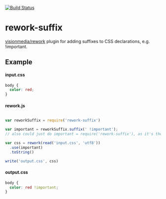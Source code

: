 [![Build Status](https://travis-ci.org/timoxley/rework-suffix.png?branch=master)](https://travis-ci.org/timoxley/rework-suffix)

# rework-suffix

[visionmedia/rework](https://github.com/visionmedia/rework) plugin for adding suffixes to CSS declarations,
e.g. !important.

## Example
#### input.css
```css
body {
  color: red;
}
```
#### rework.js
```js

var reworkSuffix = require('rework-suffix') 

var important = reworkSuffix.suffix(' !important');
// also could just do important = require('rework-suffix'), as it's the default.

var css = rework(read('input.css', 'utf8'))
  .use(important)
  .toString()

write('output.css', css)
```
#### output.css
```css
body {
  color: red !important;
}
```



